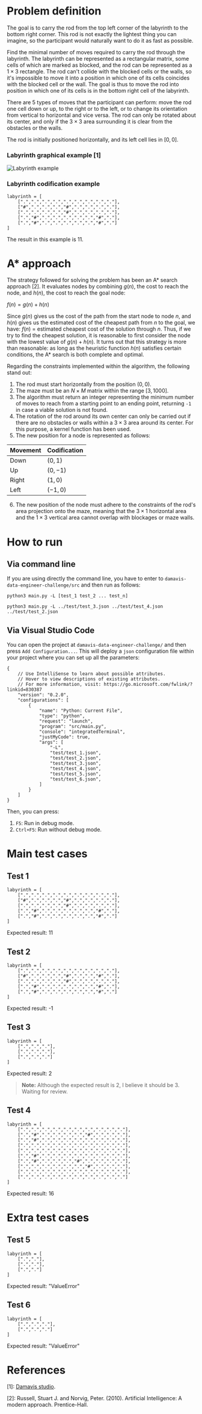 # Problem definition
The goal is to carry the rod from the top left corner of the labyrinth to the bottom
right corner. This rod is not exactly the lightest thing you can imagine, so the participant would naturally want to do it as fast as possible.

Find the minimal number of moves required to carry the rod through the labyrinth.
The labyrinth can be represented as a rectangular matrix, some cells of which are
marked as blocked, and the rod can be represented as a $1 \times 3$ rectangle. The rod can't collide with the blocked cells or the walls, so it's impossible to move it into a position in which one of its cells coincides with the blocked cell or the wall. The goal is thus to move the rod into position in which one of its cells is in the bottom right cell of the labyrinth.

There are 5 types of moves that the participant can perform: move the rod one cell
down or up, to the right or to the left, or to change its orientation from vertical to horizontal and vice versa. The rod can only be rotated about its center, and only if the $3 \times 3$ area surrounding it is clear from the obstacles or the walls.

The rod is initially positioned horizontally, and its left cell lies in $[0, 0]$.

### Labyrinth graphical example [1]
![Labyrinth example](image/labyrinth_example.png)

### Labyrinth codification example
    labyrinth = [
        [".",".",".",".",".",".",".",".","."],
        ["#",".",".",".","#",".",".",".","."],
        [".",".",".",".","#",".",".",".","."],
        [".","#",".",".",".",".",".","#","."],
        [".","#",".",".",".",".",".","#","."]
    ]

The result in this example is 11.

# A* approach
The strategy followed for solving the problem has been an A* search approach [2]. It evaluates nodes by combining $g(n)$, the cost to reach the node, and $h(n)$, the cost to reach the goal node:

$f(n) = g(n) + h(n)$

Since $g(n)$ gives us the cost of the path from the start node to node $n$, and $h(n)$ gives us the estimated cost of the cheapest path from $n$ to the goal, we have:
$f(n)$ = estimated cheapest cost of the solution through $n$.
Thus, if we try to find the cheapest solution, it is reasonable to first consider the node with the lowest value of $g(n) + h(n)$. It turns out that this strategy is more than reasonable: as long as the heuristic function $h(n)$ satisfies certain conditions, the A* search is both complete and optimal.

Regarding the constraints implemented within the algorithm, the following stand out:

1. The rod must start horizontally from the position $(0, 0)$.
2. The maze must be an $N \times M$ matrix within the range $[3, 1000]$.
3. The algorithm must return an integer representing the minimum number of moves to reach from a starting point to an ending point, returning `-1` in case a viable solution is not found.
4. The rotation of the rod around its own center can only be carried out if there are no obstacles or walls within a $3 \times 3$ area around its center. For this purpose, a kernel function has been used.
5. The new position for a node is represented as follows:

| Movement | Codification |
| -------- | ------------ |
| Down | $(0, 1)$ |
| Up | $(0, -1)$ |
| Right | $(1, 0)$ |
| Left | $(-1, 0)$ |

6. The new position of the node must adhere to the constraints of the rod's area projection onto the maze, meaning that the $3 \times 1$ horizontal area and the $1 \times 3$ vertical area cannot overlap with blockages or maze walls.

# How to run
## Via command line
If you are using directly the command line, you have to enter to `damavis-data-engineer-challenge/src` and then run as follows:

    python3 main.py -L [test_1 test_2 ... test_n]

    python3 main.py -L ../test/test_3.json ../test/test_4.json ../test/test_2.json

## Via Visual Studio Code
You can open the project at `damavis-data-engineer-challenge/` and then press `Add Configuration...`. This will deploy a `json` configuration file within your project where you can set up all the parameters:

    {
        // Use IntelliSense to learn about possible attributes.
        // Hover to view descriptions of existing attributes.
        // For more information, visit: https://go.microsoft.com/fwlink/?linkid=830387
        "version": "0.2.0",
        "configurations": [
            {
                "name": "Python: Current File",
                "type": "python",
                "request": "launch",
                "program": "src/main.py",
                "console": "integratedTerminal",
                "justMyCode": true,
                "args": [
                    "-L",
                    "test/test_1.json",
                    "test/test_2.json",
                    "test/test_3.json",
                    "test/test_4.json",
                    "test/test_5.json",
                    "test/test_6.json",
                ]
            }
        ]
    }

Then, you can press:
1. `F5`: Run in debug mode.
2. `Ctrl+F5`: Run without debug mode.


# Main test cases
## Test 1

    labyrinth = [
        [".",".",".",".",".",".",".",".","."],
        ["#",".",".",".","#",".",".",".","."],
        [".",".",".",".","#",".",".",".","."],
        [".","#",".",".",".",".",".","#","."],
        [".","#",".",".",".",".",".","#","."]
    ]

Expected result: 11

## Test 2

    labyrinth = [
        [".",".",".",".",".",".",".",".","."],
        ["#",".",".",".","#",".",".","#","."],
        [".",".",".",".","#",".",".",".","."],
        [".","#",".",".",".",".",".","#","."],
        [".","#",".",".",".",".",".","#","."]
    ]

Expected result: -1

## Test 3

    labyrinth = [
        [".",".","."],
        [".",".","."],
        [".",".","."]
    ]

Expected result: 2
> **Note:** Although the expected result is 2, I believe it should be 3. Waiting for review.

## Test 4

    labyrinth = [
        [".",".",".",".",".",".",".",".",".","."],
        [".","#",".",".",".",".","#",".",".","."],
        [".","#",".",".",".",".",".",".",".","."],
        [".",".",".",".",".",".",".",".",".","."],
        [".",".",".",".",".",".",".",".",".","."],
        [".","#",".",".",".",".",".",".",".","."],
        [".","#",".",".",".","#",".",".",".","."],
        [".",".",".",".",".",".","#",".",".","."],
        [".",".",".",".",".",".",".",".",".","."],
        [".",".",".",".",".",".",".",".",".","."]
    ]

Expected result: 16

# Extra test cases
## Test 5

    labyrinth = [
        [".","."],
        [".","."],
        [".","."]
    ]

Expected result: "ValueError"

## Test 6

    labyrinth = [
        [".",".","."],
        [".",".","."]
    ]

Expected result: "ValueError"

# References
[1]: [Damavis studio](https://damavis.com/en/).

[2]: Russell, Stuart J. and Norvig, Peter. (2010). Artificial Intelligence: A modern approach. Prentice-Hall.
